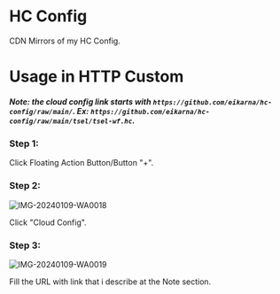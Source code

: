 # HC Config

CDN Mirrors of my HC Config.

# Usage in HTTP Custom
##### Note: the cloud config link starts with `https://github.com/eikarna/hc-config/raw/main/`. Ex: `https://github.com/eikarna/hc-config/raw/main/tsel/tsel-wf.hc`.

### Step 1:
Click Floating Action Button/Button "+".

### Step 2:
![IMG-20240109-WA0018](https://gist.github.com/assets/137246570/7b2e73f1-9082-446f-9143-e67ad2bad2db)

Click "Cloud Config".

### Step 3:
![IMG-20240109-WA0019](https://gist.github.com/assets/137246570/e91bac71-5cb3-43ca-970a-d6210eaee3bb)


Fill the URL with link that i describe at the Note section.
